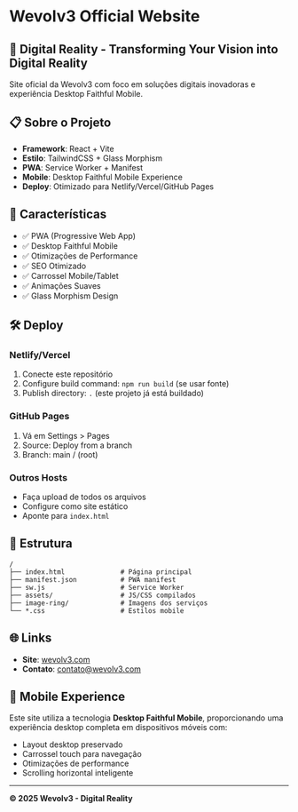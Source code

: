# Wevolv3 Official Website

## 🚀 Digital Reality - Transforming Your Vision into Digital Reality

Site oficial da Wevolv3 com foco em soluções digitais inovadoras e experiência Desktop Faithful Mobile.

## 📋 Sobre o Projeto

- **Framework**: React + Vite
- **Estilo**: TailwindCSS + Glass Morphism
- **PWA**: Service Worker + Manifest
- **Mobile**: Desktop Faithful Mobile Experience
- **Deploy**: Otimizado para Netlify/Vercel/GitHub Pages

## 🎯 Características

- ✅ PWA (Progressive Web App)
- ✅ Desktop Faithful Mobile
- ✅ Otimizações de Performance
- ✅ SEO Otimizado
- ✅ Carrossel Mobile/Tablet
- ✅ Animações Suaves
- ✅ Glass Morphism Design

## 🛠️ Deploy

### Netlify/Vercel
1. Conecte este repositório
2. Configure build command: `npm run build` (se usar fonte)
3. Publish directory: `.` (este projeto já está buildado)

### GitHub Pages
1. Vá em Settings > Pages
2. Source: Deploy from a branch
3. Branch: main / (root)

### Outros Hosts
- Faça upload de todos os arquivos
- Configure como site estático
- Aponte para `index.html`

## 📁 Estrutura

```
/
├── index.html              # Página principal
├── manifest.json           # PWA manifest
├── sw.js                   # Service Worker
├── assets/                 # JS/CSS compilados
├── image-ring/             # Imagens dos serviços
└── *.css                   # Estilos mobile
```

## 🌐 Links

- **Site**: [wevolv3.com](https://wevolv3.com)
- **Contato**: contato@wevolv3.com

## 📱 Mobile Experience

Este site utiliza a tecnologia **Desktop Faithful Mobile**, proporcionando uma experiência desktop completa em dispositivos móveis com:

- Layout desktop preservado
- Carrossel touch para navegação
- Otimizações de performance
- Scrolling horizontal inteligente

---

**© 2025 Wevolv3 - Digital Reality**